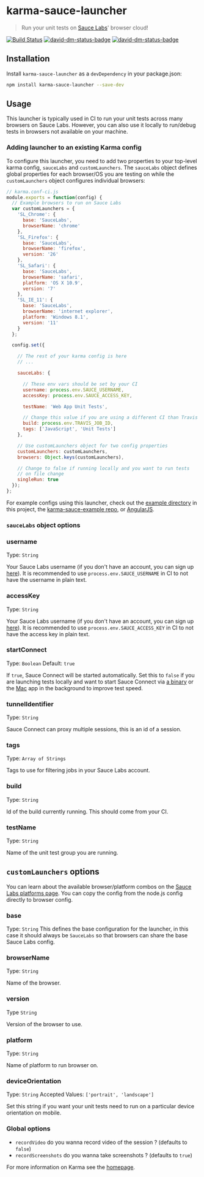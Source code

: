 # karma-sauce-launcher

> Run your unit tests on [Sauce Labs](https://saucelabs.com/)' browser cloud!

[![Build Status](https://travis-ci.org/karma-runner/karma-sauce-launcher.svg?branch=doc)](https://travis-ci.org/karma-runner/karma-sauce-launcher) [![david-dm-status-badge](https://david-dm.org/karma-runner/karma-sauce-launcher.png)](https://david-dm.org/karma-runner/karma-sauce-launcher#info=dependencies&view=table)
 [![david-dm-status-badge](https://david-dm.org/karma-runner/karma-sauce-launcher/dev-status.png)](https://david-dm.org/karma-runner/karma-sauce-launcher#info=devDependencies&view=table)

## Installation

Install `karma-sauce-launcher` as a `devDependency` in your package.json:

```bash
npm install karma-sauce-launcher --save-dev
```

## Usage

This launcher is typically used in CI to run your unit tests across many browsers on Sauce Labs. However, you can also use it locally to run/debug tests in browsers not available on your machine.

### Adding launcher to an existing Karma config

To configure this launcher, you need to add two properties to your top-level karma config, `sauceLabs` and `customLaunchers`. The `sauceLabs` object defines global properties for each browser/OS you are testing on while the `customLaunchers` object configures individual browsers:

```js
// karma.conf-ci.js
module.exports = function(config) {
  // Example browsers to run on Sauce Labs
  var customLaunchers = {
    'SL_Chrome': {
      base: 'SauceLabs',
      browserName: 'chrome'
    },
    'SL_Firefox': {
      base: 'SauceLabs',
      browserName: 'firefox',
      version: '26'
    },
    'SL_Safari': {
      base: 'SauceLabs',
      browserName: 'safari',
      platform: 'OS X 10.9',
      version: '7'
    },
    'SL_IE_11': {
      base: 'SauceLabs',
      browserName: 'internet explorer',
      platform: 'Windows 8.1',
      version: '11'
    }
  };

  config.set({

    // The rest of your karma config is here
    // ...

    sauceLabs: {

      // These env vars should be set by your CI
      username: process.env.SAUCE_USERNAME,
      accessKey: process.env.SAUCE_ACCESS_KEY,

      testName: 'Web App Unit Tests',

      // Change this value if you are using a different CI than Travis
      build: process.env.TRAVIS_JOB_ID,
      tags: ['JavaScript', 'Unit Tests']
    },

    // Use customLaunchers object for two config properties
    customLaunchers: customLaunchers,
    browsers: Object.keys(customLaunchers),

    // Change to false if running locally and you want to run tests
    // on file change
    singleRun: true
  });
};
```

For example configs using this launcher, check out the [example directory](https://github.com/karma-runner/karma-sauce-launcher/tree/master/examples) in this project, the [karma-sauce-example repo](https://github.com/saucelabs/sauce-karma-example), or [AngularJS](https://github.com/angular/angular.js/blob/master/.travis.yml).

### `sauceLabs` object options

### username
Type: `String`

Your Sauce Labs username (if you don't have an account, you can sign up [here](https://saucelabs.com/signup/plan/free)). It is recommended to use `process.env.SAUCE_USERNAME` in CI to not have the username in plain text.

### accessKey
Type: `String`

Your Sauce Labs username (if you don't have an account, you can sign up [here](https://saucelabs.com/signup/plan/free)). It is recommended to use `process.env.SAUCE_ACCESS_KEY` in CI to not have the access key in plain text.

### startConnect
Type: `Boolean` Default: `true`

If `true`, Sauce Connect will be started automatically. Set this to `false` if you are launching tests locally and want to start Sauce Connect via [a binary](https://saucelabs.com/docs/connect) or the [Mac](https://saucelabs.com/mac) app in the background to improve test speed.

### tunnelIdentifier
Type: `String`

Sauce Connect can proxy multiple sessions, this is an id of a session.

### tags
Type: `Array of Strings`

Tags to use for filtering jobs in your Sauce Labs account.

### build
Type: `String`

Id of the build currently running. This should come from your CI.

### testName
Type: `String`

Name of the unit test group you are running.

## `customLaunchers` options

You can learn about the available browser/platform combos on the [Sauce Labs platforms page](https://saucelabs.com/platforms). You can copy the config from the node.js config directly to browser config.

### base
Type: `String`
This defines the base configuration for the launcher, in this case it should always be `SauceLabs` so that browsers can share the base Sauce Labs config.

### browserName
Type: `String`

Name of the browser.

### version
Type `String`

Version of the browser to use.

### platform
Type: `String`

Name of platform to run browser on.

### deviceOrientation
Type: `String`
Accepted Values: `['portrait', 'landscape']`

Set this string if you want your unit tests need to run on a particular device orientation on mobile.

### Global options
- `recordVideo` do you wanna record video of the session ? (defaults to `false`)
- `recordScreenshots` do you wanna take screenshots ? (defaults to `true`)

For more information on Karma see the [homepage](http://karma-runner.github.com).
